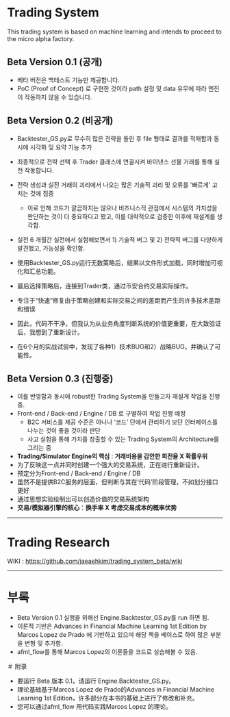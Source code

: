 # Trading System

This trading system is based on machine learning and intends to proceed to the micro alpha factory.

## Beta Version 0.1 (공개)

- 베타 버전은 백테스트 기능만 제공합니다.
- PoC (Proof of Concept) 로 구현한 것이라 path 설정 및 data 유무에 따라 엔진이 작동하지 않을 수 있습니다.

## Beta Version 0.2 (비공개)

- Backtester_GS.py로 무수히 많은 전략을 돌린 후 file 형태로 결과를 적재함과 동시에 시각화 및 요약 기능 추가
- 최종적으로 전략 선택 후 Trader 클래스에 연결시켜 바이낸스 선물 거래를 통해 실전 작동합니다.
- 전략 생성과 실전 거래의 괴리에서 나오는 많은 기술적 괴리 및 오류를 '빠르게' 고치는 것에 집중
    - 이로 인해 코드가 깔끔하지는 않으나 비즈니스적 관점에서 시스템의 가치성을 판단하는 것이 더 중요하다고 봤고, 이를 대략적으로 검증한 이후에 재설계를 생각함.
- 실전 6 개월간 실전에서 실험해보면서 1) 기술적 버그 및 2) 전략적 버그를 다양하게 발견했고, 가능성을 확인함.

- 使用Backtester_GS.py运行无数策略后，结果以文件形式加载，同时增加可视化和汇总功能。
- 最后选择策略后，连接到Trader类，通过币安合约交易实际操作。
- 专注于“快速”修复由于策略创建和实际交易之间的差距而产生的许多技术差距和错误
- 因此，代码不干净，但我认为从业务角度判断系统的价值更重要，在大致验证后，我想到了重新设计。
- 在6个月的实战试验中，发现了各种1）技术BUG和2）战略BUG，并确认了可能性。

## Beta Version 0.3 (진행중)

- 이를 반영함과 동시에 robust한 Trading System을 만들고자 재설계 작업을 진행 중.
- Front-end / Back-end / Engine / DB 로 구별하여 작업 진행 예정
    - B2C 서비스를 제공 수준은 아니나 ‘코드’ 단에서 관리하기 보단 인터페이스를 나누는 것이 좋을 것이라 판단
    - 사고 실험을 통해 가치를 창출할 수 있는 Trading System의 Architecture를 그리는 중
- **Trading/Simulator Engine의 핵심** : **거래비용을 감안한 회전율 X 확률우위**
- 为了反映这一点并同时创建一个强大的交易系统，正在进行重新设计。
- 预定分为Front-end / Back-end / Engine / DB
- 虽然不是提供B2C服务的层面，但判断与其在‘代码’阶段管理，不如划分接口更好
- 通过思想实验绘制出可以创造价值的交易系统架构
- **交易/模拟器引擎的核心**：**换手率 X 考虑交易成本的概率优势**

---
# Trading Research
  WIKI : https://github.com/jaeaehkim/trading_system_beta/wiki

---
# 부록
- Beta Version 0.1 실행을 위해선 Engine.Backtester_GS.py를 run 하면 됨.
- 이론적 기반은 Advances in Financial Machine Learning 1st Edition by Marcos Lopez de Prado 에 기반하고 있으며 해당 책을 베이스로 하여 많은 부분을 변형 및 추가함.
- afml_flow를 통해 Marcos Lopez의 이론들을 코드로 실습해볼 수 있음.


＃ 附录
- 要运行 Beta 版本 0.1，请运行 Engine.Backtester_GS.py。
- 理论基础基于Marcos Lopez de Prado的Advances in Financial Machine Learning 1st Edition，许多部分在本书的基础上进行了修改和补充。
- 您可以通过afml_flow 用代码实践Marcos Lopez 的理论。
